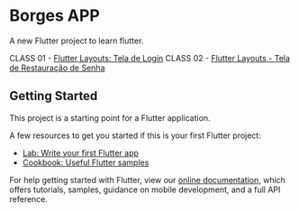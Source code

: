 # Borges APP

A new Flutter project to learn flutter.

CLASS 01 - [Flutter Layouts: Tela de Login](https://www.youtube.com/watch?v=lmArDnXxvtQ&t=11s)
CLASS 02 - [Flutter Layouts - Tela de Restauração de Senha](https://youtu.be/JSBIg_RsQ34s)

## Getting Started

This project is a starting point for a Flutter application.

A few resources to get you started if this is your first Flutter project:

- [Lab: Write your first Flutter app](https://flutter.dev/docs/get-started/codelab)
- [Cookbook: Useful Flutter samples](https://flutter.dev/docs/cookbook)

For help getting started with Flutter, view our
[online documentation](https://flutter.dev/docs), which offers tutorials,
samples, guidance on mobile development, and a full API reference.
